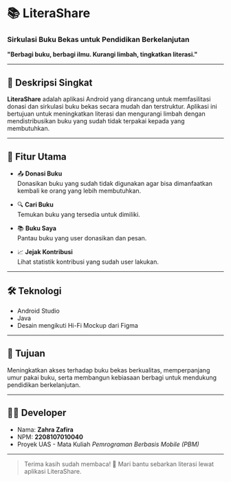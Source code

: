 # 📚 LiteraShare

### Sirkulasi Buku Bekas untuk Pendidikan Berkelanjutan  
**"Berbagi buku, berbagi ilmu. Kurangi limbah, tingkatkan literasi."**

---

## 📱 Deskripsi Singkat  
**LiteraShare** adalah aplikasi Android yang dirancang untuk memfasilitasi donasi dan sirkulasi buku bekas secara mudah dan terstruktur. Aplikasi ini bertujuan untuk meningkatkan literasi dan mengurangi limbah dengan mendistribusikan buku yang sudah tidak terpakai kepada yang membutuhkan.

---

## 🎯 Fitur Utama
- 📤 **Donasi Buku**  
  Donasikan buku yang sudah tidak digunakan agar bisa dimanfaatkan kembali ke orang yang lebih membutuhkan. 
  
- 🔍 **Cari Buku**  
  Temukan buku yang tersedia untuk dimiliki.
  
- 📚 **Buku Saya**  
  Pantau buku yang user donasikan dan pesan.
  
- 📈 **Jejak Kontribusi**  
  Lihat statistik kontribusi yang sudah user lakukan.

---

## 🛠️ Teknologi
- Android Studio
- Java
- Desain mengikuti Hi-Fi Mockup dari Figma

---

## 🚀 Tujuan
Meningkatkan akses terhadap buku bekas berkualitas, memperpanjang umur pakai buku, serta membangun kebiasaan berbagi untuk mendukung pendidikan berkelanjutan.

---

## 👩‍💻 Developer
- Nama: **Zahra Zafira**
- NPM: **2208107010040**
- Proyek UAS - Mata Kuliah *Pemrograman Berbasis Mobile (PBM)*

---

> Terima kasih sudah membaca! 🌱 Mari bantu sebarkan literasi lewat aplikasi LiteraShare.
